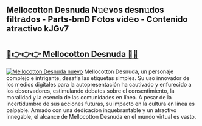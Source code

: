## Mellocotton Desnuda N𝚞𝚎vos desn𝚞dos filtr𝚊dos - Parts-bmD F𝚘tos vid𝚎o - C𝚘ntenido atr𝚊ctivo kJGv7

# <h2><a href="http://mb4dcen.tromn.icu/?c=Mellocotton+Desnuda">🔗👉👉👉 Mellocotton Desnuda 🔗🔗</a></h2>

[![Mellocotton Desnuda nuevo](https://i.imgur.com/pEAQMta.gif)](http://mb4dcen.tromn.icu/?c=Mellocotton+Desnuda)
Mellocotton Desnuda, un personaje complejo e intrigante, desafía las etiquetas simples. Su uso innovador de los medios digitales para la autopresentación ha cautivado y enfurecido a los observadores, estimulando debates sobre el consentimiento, la moralidad y la esencia de las comunidades en línea. A pesar de la incertidumbre de sus acciones futuras, su impacto en la cultura en línea es palpable. Armado con una dedicación inquebrantable y un atractivo innegable, el alcance de Mellocotton Desnuda en el mundo virtual es vasto.
